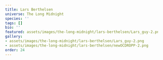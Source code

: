 ```yaml
---
title: Lars Berthelsen
universe: The Long Midnight
species: ''
tags: []
bio: ''
featured: assets/images/the-long-midnight/lars-berthelsen/Lars_guy-2.png
gallery:
- assets/images/the-long-midnight/lars-berthelsen/Lars_guy-2.png
- assets/images/the-long-midnight/lars-berthelsen/newOCDROPP-2.png
order: 24
---
```

